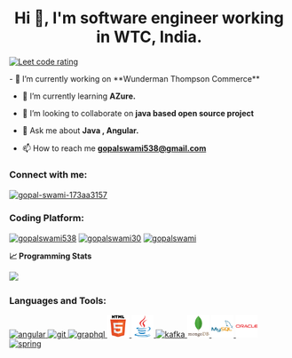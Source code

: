 <h1 align="center">Hi 👋, I'm software engineer working in WTC, India.</h1>
<p align="left">
<a href="https://leetcode.com/gopalswami30/">
    <img src="https://cp-logo.vercel.app/leetcode/gopalswami30" alt="Leet code rating" />
  </a>
</p>  
- 🔭 I’m currently working on **Wunderman Thompson Commerce**

- 🌱 I’m currently learning **AZure.**

- 👯 I’m looking to collaborate on **java based open source project**

- 💬 Ask me about **Java , Angular.**

- 📫 How to reach me **gopalswami538@gmail.com**

<h3 align="left">Connect with me:</h3>
<p align="left">
<a href="https://linkedin.com/in/gopal-swami-173aa3157" target="blank"><img align="center" src="https://raw.githubusercontent.com/rahuldkjain/github-profile-readme-generator/master/src/images/icons/Social/linked-in-alt.svg" alt="gopal-swami-173aa3157" height="30" width="40" /></a>
<h3 align="left">Coding Platform:</h3>
<a href="https://www.hackerrank.com/gopalswami538" target="blank"><img align="center" src="https://raw.githubusercontent.com/rahuldkjain/github-profile-readme-generator/master/src/images/icons/Social/hackerrank.svg" alt="gopalswami538" height="30" width="40" /></a>
<a href="https://www.leetcode.com/gopalswami30" target="blank"><img align="center" src="https://raw.githubusercontent.com/rahuldkjain/github-profile-readme-generator/master/src/images/icons/Social/leet-code.svg" alt="gopalswami30" height="30" width="40" /></a>
<a href="https://auth.geeksforgeeks.org/user/gopalswami" target="blank"><img align="center" src="https://raw.githubusercontent.com/rahuldkjain/github-profile-readme-generator/master/src/images/icons/Social/geeks-for-geeks.svg" alt="gopalswami" height="30" width="40" /></a>
</p>


<b>&#128200; Programming Stats</b>
<p float="left">
<img height="273em" src="https://leetcard.jacoblin.cool/gopalswami30?theme=light&font=Karma&ext=contest" />
</p>
<h3 align="left">Languages and Tools:</h3>
<p align="left"> <a href="https://angular.io" target="_blank" rel="noreferrer"> <img src="https://angular.io/assets/images/logos/angular/angular.svg" alt="angular" width="40" height="40"/> </a> <a href="https://git-scm.com/" target="_blank" rel="noreferrer"> <img src="https://www.vectorlogo.zone/logos/git-scm/git-scm-icon.svg" alt="git" width="40" height="40"/> </a> <a href="https://graphql.org" target="_blank" rel="noreferrer"> <img src="https://www.vectorlogo.zone/logos/graphql/graphql-icon.svg" alt="graphql" width="40" height="40"/> </a> <a href="https://www.w3.org/html/" target="_blank" rel="noreferrer"> <img src="https://raw.githubusercontent.com/devicons/devicon/master/icons/html5/html5-original-wordmark.svg" alt="html5" width="40" height="40"/> </a> <a href="https://www.java.com" target="_blank" rel="noreferrer"> <img src="https://raw.githubusercontent.com/devicons/devicon/master/icons/java/java-original.svg" alt="java" width="40" height="40"/> </a> <a href="https://kafka.apache.org/" target="_blank" rel="noreferrer"> <img src="https://www.vectorlogo.zone/logos/apache_kafka/apache_kafka-icon.svg" alt="kafka" width="40" height="40"/> </a> <a href="https://www.mongodb.com/" target="_blank" rel="noreferrer"> <img src="https://raw.githubusercontent.com/devicons/devicon/master/icons/mongodb/mongodb-original-wordmark.svg" alt="mongodb" width="40" height="40"/> </a> <a href="https://www.mysql.com/" target="_blank" rel="noreferrer"> <img src="https://raw.githubusercontent.com/devicons/devicon/master/icons/mysql/mysql-original-wordmark.svg" alt="mysql" width="40" height="40"/> </a> <a href="https://www.oracle.com/" target="_blank" rel="noreferrer"> <img src="https://raw.githubusercontent.com/devicons/devicon/master/icons/oracle/oracle-original.svg" alt="oracle" width="40" height="40"/> </a> <a href="https://spring.io/" target="_blank" rel="noreferrer"> <img src="https://www.vectorlogo.zone/logos/springio/springio-icon.svg" alt="spring" width="40" height="40"/> </a> </p>

